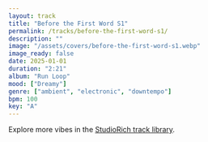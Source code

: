 ```yaml
---
layout: track
title: "Before the First Word S1"
permalink: /tracks/before-the-first-word-s1/
description: ""
image: "/assets/covers/before-the-first-word-s1.webp"
image_ready: false
date: 2025-01-01
duration: "2:21"
album: "Run Loop"
mood: ["Dreamy"]
genre: ["ambient", "electronic", "downtempo"]
bpm: 100
key: "A"
---
```


Explore more vibes in the [StudioRich track library](/tracks/).
